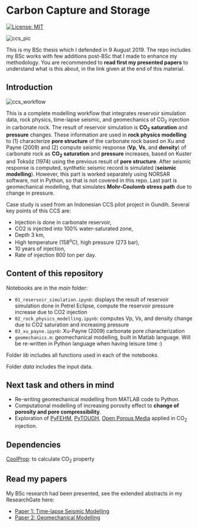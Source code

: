 # Carbon Capture and Storage

[![License: MIT](https://img.shields.io/badge/License-MIT-yellow.svg)](https://opensource.org/licenses/MIT)

![ccs_pic](https://user-images.githubusercontent.com/51282928/72623302-767cc000-3977-11ea-963b-060339c3eeba.jpg)

This is my BSc thesis which I defended in 9 August 2019. The repo includes my BSc works with few additions post-BSc that I made to enhance my methodology. You are recommended to **read first my presented papers** to understand what is this about, in the link given at the end of this material. 

## Introduction

![ccs_workflow](https://user-images.githubusercontent.com/51282928/72629166-58688d00-3982-11ea-98a0-3c5004b3c796.png)

This is a complete modelling workflow that integrates reservoir simulation data, rock physics, time-lapse seismic, and geomechanics of CO<sub>2</sub> injection in carbonate rock. The result of reservoir simulation is **CO<sub>2</sub> saturation** and **pressure** changes. These information are used in **rock physics modelling** to (1) characterize **pore structure** of the carbonate rock based on Xu and Payne (2009) and (2) compute seismic response (**Vp**, **Vs**, and **density**) of carbonate rock as **CO<sub>2</sub> saturation** and **pressure** increases, based on Kuster and Toksöz (1974) using the previous result of **pore structure**. After seismic response is computed, synthetic seismic record is simulated (**seismic modelling**). However, this part is worked separately using NORSAR software, not in Python, so that is not covered in this repo. Last part is geomechanical modelling, that simulates **Mohr-Coulomb stress path** due to change in pressure. 

Case study is used from an Indonesian CCS pilot project in Gundih. Several key points of this CCS are:
* Injection is done in carbonate reservoir,
* CO2 is injected into 100% water-saturated zone,
* Depth 3 km,
* High temperature (158<sup>o</sup>C), high pressure (273 bar),
* 10 years of injection,
* Rate of injection 800 ton per day.

## Content of this repository

Notebooks are in the *main* folder:
* `01_reservoir_simulation.ipynb`: displays the result of reservoir simulation done in Petrel Eclipse, compute the reservoir pressure increase due to CO2 injection
* `02_rock_physics_modelling.ipynb`: computes Vp, Vs, and density change due to CO2 saturation and increasing pressure
* `03_xu_payne.ipynb`: Xu-Payne (2009) carbonate pore characterization 
* `geomechanics.m`: geomechanical modelling, built in Matlab language. Will be re-written in Python language when having leisure time :)

Folder *lib* includes all functions used in each of the notebooks.

Folder *data* includes the input data.

## Next task and others in mind
* Re-writing geomechanical modelling from MATLAB code to Python.
* Computational modelling of increasing porosity effect to **change of porosity and pore compressibility**.
* Exploration of [PyFEHM](https://github.com/lanl/PyFEHMp), [PyTOUGH](https://github.com/acroucher/PyTOUGH), [Open Porous Media](https://github.com/OPM/opm-utilities) applied in CO<sub>2</sub> injection.

## Dependencies
[CoolProp](https://github.com/CoolProp/CoolProp): to calculate CO<sub>2</sub> property

## Read my papers

My BSc research had been presented, see the extended abstracts in my ResearchGate here:
* [Paper 1: Time-lapse Seismic Modelling](https://www.researchgate.net/publication/338644464_Time-lapse_Seismic_Modelling_as_Tool_for_Evaluation_of_Monitoring_Feasibility_for_CO2_Sequestration_in_Gundih_Gas_Field)
* [Paper 2: Geomechanical Modelling](https://www.researchgate.net/publication/338644468_Geomechanical_Modelling_of_CO2_Sequestration_Process_in_Gundih_Field_for_Evaluation_of_Reservoir_Integrity)

